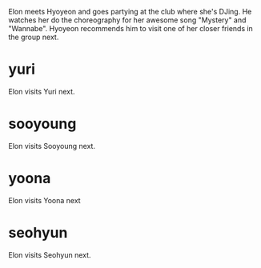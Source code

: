 Elon meets Hyoyeon and goes partying at the club where she's DJing. He watches her do the choreography for her awesome song "Mystery" and "Wannabe". Hyoyeon recommends him to visit one of her closer friends in the group next.

# yuri
Elon visits Yuri next.

# sooyoung
Elon visits Sooyoung next.

# yoona
Elon visits Yoona next

# seohyun
Elon visits Seohyun next.
